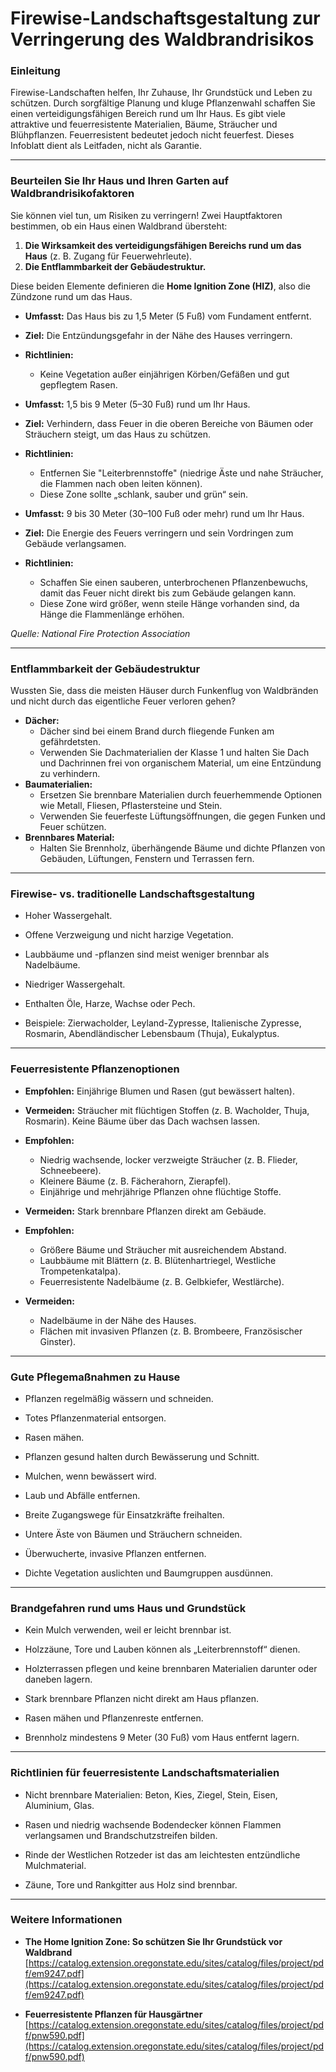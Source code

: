# Firewise-Landschaftsgestaltung zur Verringerung des Waldbrandrisikos

### Einleitung

Firewise-Landschaften helfen, Ihr Zuhause, Ihr Grundstück und Leben zu schützen. Durch sorgfältige Planung und kluge Pflanzenwahl schaffen Sie einen verteidigungsfähigen Bereich rund um Ihr Haus. Es gibt viele attraktive und feuerresistente Materialien, Bäume, Sträucher und Blühpflanzen. Feuerresistent bedeutet jedoch nicht feuerfest. Dieses Infoblatt dient als Leitfaden, nicht als Garantie.

---

### Beurteilen Sie Ihr Haus und Ihren Garten auf Waldbrandrisikofaktoren

Sie können viel tun, um Risiken zu verringern! Zwei Hauptfaktoren bestimmen, ob ein Haus einen Waldbrand übersteht:

1. **Die Wirksamkeit des verteidigungsfähigen Bereichs rund um das Haus** (z. B. Zugang für Feuerwehrleute).
2. **Die Entflammbarkeit der Gebäudestruktur.**

Diese beiden Elemente definieren die **Home Ignition Zone (HIZ)**, also die Zündzone rund um das Haus.


- **Umfasst:** Das Haus bis zu 1,5 Meter (5 Fuß) vom Fundament entfernt.
- **Ziel:** Die Entzündungsgefahr in der Nähe des Hauses verringern.
- **Richtlinien:**
  - Keine Vegetation außer einjährigen Körben/Gefäßen und gut gepflegtem Rasen.


- **Umfasst:** 1,5 bis 9 Meter (5–30 Fuß) rund um Ihr Haus.
- **Ziel:** Verhindern, dass Feuer in die oberen Bereiche von Bäumen oder Sträuchern steigt, um das Haus zu schützen.
- **Richtlinien:**
  - Entfernen Sie "Leiterbrennstoffe" (niedrige Äste und nahe Sträucher, die Flammen nach oben leiten können).
  - Diese Zone sollte „schlank, sauber und grün“ sein.


- **Umfasst:** 9 bis 30 Meter (30–100 Fuß oder mehr) rund um Ihr Haus.
- **Ziel:** Die Energie des Feuers verringern und sein Vordringen zum Gebäude verlangsamen.
- **Richtlinien:**
  - Schaffen Sie einen sauberen, unterbrochenen Pflanzenbewuchs, damit das Feuer nicht direkt bis zum Gebäude gelangen kann.
  - Diese Zone wird größer, wenn steile Hänge vorhanden sind, da Hänge die Flammenlänge erhöhen.

*Quelle: National Fire Protection Association*

---

### Entflammbarkeit der Gebäudestruktur

Wussten Sie, dass die meisten Häuser durch Funkenflug von Waldbränden und nicht durch das eigentliche Feuer verloren gehen?


- **Dächer:**
  - Dächer sind bei einem Brand durch fliegende Funken am gefährdetsten.
  - Verwenden Sie Dachmaterialien der Klasse 1 und halten Sie Dach und Dachrinnen frei von organischem Material, um eine Entzündung zu verhindern.
- **Baumaterialien:**
  - Ersetzen Sie brennbare Materialien durch feuerhemmende Optionen wie Metall, Fliesen, Pflastersteine und Stein.
  - Verwenden Sie feuerfeste Lüftungsöffnungen, die gegen Funken und Feuer schützen.
- **Brennbares Material:**
  - Halten Sie Brennholz, überhängende Bäume und dichte Pflanzen von Gebäuden, Lüftungen, Fenstern und Terrassen fern.

---

### Firewise- vs. traditionelle Landschaftsgestaltung


- Hoher Wassergehalt.
- Offene Verzweigung und nicht harzige Vegetation.
- Laubbäume und -pflanzen sind meist weniger brennbar als Nadelbäume.


- Niedriger Wassergehalt.
- Enthalten Öle, Harze, Wachse oder Pech.
- Beispiele: Zierwacholder, Leyland-Zypresse, Italienische Zypresse, Rosmarin, Abendländischer Lebensbaum (Thuja), Eukalyptus.

---

### Feuerresistente Pflanzenoptionen


- **Empfohlen:** Einjährige Blumen und Rasen (gut bewässert halten).
- **Vermeiden:** Sträucher mit flüchtigen Stoffen (z. B. Wacholder, Thuja, Rosmarin). Keine Bäume über das Dach wachsen lassen.


- **Empfohlen:**
  - Niedrig wachsende, locker verzweigte Sträucher (z. B. Flieder, Schneebeere).
  - Kleinere Bäume (z. B. Fächerahorn, Zierapfel).
  - Einjährige und mehrjährige Pflanzen ohne flüchtige Stoffe.
- **Vermeiden:** Stark brennbare Pflanzen direkt am Gebäude.


- **Empfohlen:**
  - Größere Bäume und Sträucher mit ausreichendem Abstand.
  - Laubbäume mit Blättern (z. B. Blütenhartriegel, Westliche Trompetenkatalpa).
  - Feuerresistente Nadelbäume (z. B. Gelbkiefer, Westlärche).
- **Vermeiden:**
  - Nadelbäume in der Nähe des Hauses.
  - Flächen mit invasiven Pflanzen (z. B. Brombeere, Französischer Ginster).

---

### Gute Pflegemaßnahmen zu Hause


- Pflanzen regelmäßig wässern und schneiden.
- Totes Pflanzenmaterial entsorgen.
- Rasen mähen.


- Pflanzen gesund halten durch Bewässerung und Schnitt.
- Mulchen, wenn bewässert wird.
- Laub und Abfälle entfernen.


- Breite Zugangswege für Einsatzkräfte freihalten.
- Untere Äste von Bäumen und Sträuchern schneiden.
- Überwucherte, invasive Pflanzen entfernen.
- Dichte Vegetation auslichten und Baumgruppen ausdünnen.

---

### Brandgefahren rund ums Haus und Grundstück


- Kein Mulch verwenden, weil er leicht brennbar ist.
- Holzzäune, Tore und Lauben können als „Leiterbrennstoff“ dienen.
- Holzterrassen pflegen und keine brennbaren Materialien darunter oder daneben lagern.


- Stark brennbare Pflanzen nicht direkt am Haus pflanzen.
- Rasen mähen und Pflanzenreste entfernen.


- Brennholz mindestens 9 Meter (30 Fuß) vom Haus entfernt lagern.

---

### Richtlinien für feuerresistente Landschaftsmaterialien


- Nicht brennbare Materialien: Beton, Kies, Ziegel, Stein, Eisen, Aluminium, Glas.
- Rasen und niedrig wachsende Bodendecker können Flammen verlangsamen und Brandschutzstreifen bilden.


- Rinde der Westlichen Rotzeder ist das am leichtesten entzündliche Mulchmaterial.
- Zäune, Tore und Rankgitter aus Holz sind brennbar.

---

### Weitere Informationen

- **The Home Ignition Zone: So schützen Sie Ihr Grundstück vor Waldbrand**  
  [https://catalog.extension.oregonstate.edu/sites/catalog/files/project/pdf/em9247.pdf](https://catalog.extension.oregonstate.edu/sites/catalog/files/project/pdf/em9247.pdf)

- **Feuerresistente Pflanzen für Hausgärtner**  
  [https://catalog.extension.oregonstate.edu/sites/catalog/files/project/pdf/pnw590.pdf](https://catalog.extension.oregonstate.edu/sites/catalog/files/project/pdf/pnw590.pdf)
